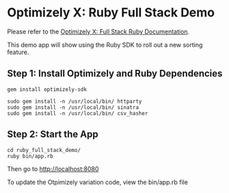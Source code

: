 # Optimizely X: Ruby Full Stack Demo
 
Please refer to the [Optimizely X: Full Stack Ruby Documentation](https://developers.optimizely.com/x/solutions/sdks/introduction/index.html?language=ruby).

This demo app will show using the Ruby SDK to roll out a new sorting feature.

## Step 1: Install Optimizely and Ruby Dependencies

```
gem install optimizely-sdk

sudo gem install -n /usr/local/bin/ httparty
sudo gem install -n /usr/local/bin/ sinatra
sudo gem install -n /usr/local/bin/ csv_hasher
```

## Step 2: Start the App

```
cd ruby_full_stack_demo/
ruby bin/app.rb 
```
Then go to [http://localhost:8080](http://localhost:8080)

To update the Otpimizely variation code, view the bin/app.rb file

